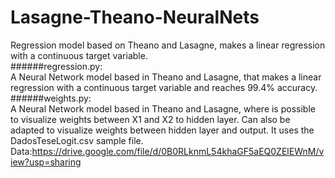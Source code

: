 # Lasagne-Theano-NeuralNets
Regression model based on Theano and Lasagne, makes a linear regression with a continuous target variable.
<br />
######regression.py:<br />A Neural Network model based in Theano and Lasagne, that makes a linear regression with a continuous target variable and reaches 99.4% accuracy.
<br />
######weights.py:<br />A Neural Network model based in Theano and Lasagne, where is possible to visualize weights between X1 and X2 to hidden layer. Can also be adapted to visualize weights between hidden layer and output. It uses the DadosTeseLogit.csv sample file.
<br />
Data:https://drive.google.com/file/d/0B0RLknmL54khaGF5aEQ0ZElEWnM/view?usp=sharing